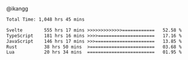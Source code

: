 @ikangg
<!--START_SECTION:waka-->

```txt
Total Time: 1,048 hrs 45 mins

Svelte        555 hrs 17 mins >>>>>>>>>>>>>============   52.58 %
TypeScript    181 hrs 16 mins >>>>=====================   17.16 %
JavaScript    146 hrs 17 mins >>>======================   13.85 %
Rust          38 hrs 50 mins  >========================   03.68 %
Lua           20 hrs 34 mins  =========================   01.95 %
```

<!--END_SECTION:waka-->
